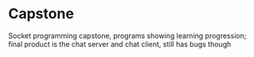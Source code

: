 # Capstone
Socket programming capstone, programs showing learning progression; final product is the chat server and chat client, still has bugs though
